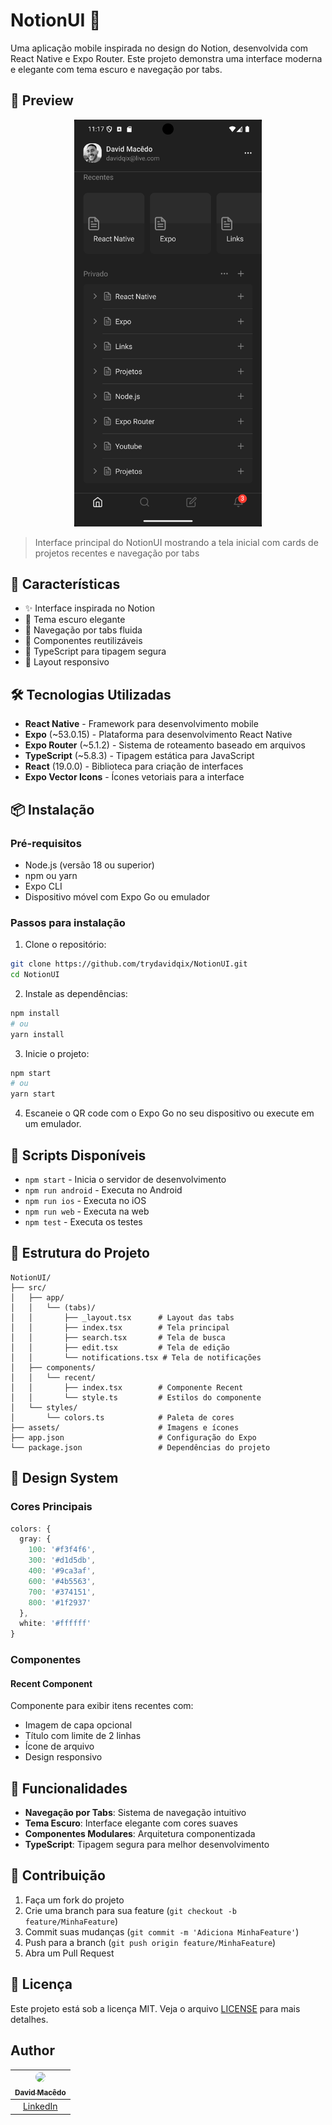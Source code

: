# NotionUI 📱

Uma aplicação mobile inspirada no design do Notion, desenvolvida com React Native e Expo Router. Este projeto demonstra uma interface moderna e elegante com tema escuro e navegação por tabs.

## 📱 Preview

<p align="center">
  <img src="./assets/images/Screenshot_1751455080.png" alt="NotionUI Preview" width="300"/>
</p>


> Interface principal do NotionUI mostrando a tela inicial com cards de projetos recentes e navegação por tabs

## 🎯 Características

- ✨ Interface inspirada no Notion
- 🌙 Tema escuro elegante
- 📱 Navegação por tabs fluida
- 🎨 Componentes reutilizáveis
- 🔧 TypeScript para tipagem segura
- 📐 Layout responsivo

## 🛠️ Tecnologias Utilizadas

- **React Native** - Framework para desenvolvimento mobile
- **Expo** (~53.0.15) - Plataforma para desenvolvimento React Native
- **Expo Router** (~5.1.2) - Sistema de roteamento baseado em arquivos
- **TypeScript** (~5.8.3) - Tipagem estática para JavaScript
- **React** (19.0.0) - Biblioteca para criação de interfaces
- **Expo Vector Icons** - Ícones vetoriais para a interface

## 📦 Instalação

### Pré-requisitos
- Node.js (versão 18 ou superior)
- npm ou yarn
- Expo CLI
- Dispositivo móvel com Expo Go ou emulador

### Passos para instalação

1. Clone o repositório:
```bash
git clone https://github.com/trydavidqix/NotionUI.git
cd NotionUI
```

2. Instale as dependências:
```bash
npm install
# ou
yarn install
```

3. Inicie o projeto:
```bash
npm start
# ou
yarn start
```

4. Escaneie o QR code com o Expo Go no seu dispositivo ou execute em um emulador.

## 🚀 Scripts Disponíveis

- `npm start` - Inicia o servidor de desenvolvimento
- `npm run android` - Executa no Android
- `npm run ios` - Executa no iOS
- `npm run web` - Executa na web
- `npm test` - Executa os testes

## 📁 Estrutura do Projeto

```
NotionUI/
├── src/
│   ├── app/
│   │   └── (tabs)/
│   │       ├── _layout.tsx      # Layout das tabs
│   │       ├── index.tsx        # Tela principal
│   │       ├── search.tsx       # Tela de busca
│   │       ├── edit.tsx         # Tela de edição
│   │       └── notifications.tsx # Tela de notificações
│   ├── components/
│   │   └── recent/
│   │       ├── index.tsx        # Componente Recent
│   │       └── style.ts         # Estilos do componente
│   └── styles/
│       └── colors.ts            # Paleta de cores
├── assets/                      # Imagens e ícones
├── app.json                     # Configuração do Expo
└── package.json                 # Dependências do projeto
```

## 🎨 Design System

### Cores Principais
```typescript
colors: {
  gray: {
    100: '#f3f4f6',
    300: '#d1d5db', 
    400: '#9ca3af',
    600: '#4b5563',
    700: '#374151',
    800: '#1f2937'
  },
  white: '#ffffff'
}
```

### Componentes

#### Recent Component
Componente para exibir itens recentes com:
- Imagem de capa opcional
- Título com limite de 2 linhas
- Ícone de arquivo
- Design responsivo

## 📱 Funcionalidades

- **Navegação por Tabs**: Sistema de navegação intuitivo
- **Tema Escuro**: Interface elegante com cores suaves
- **Componentes Modulares**: Arquitetura componentizada
- **TypeScript**: Tipagem segura para melhor desenvolvimento

## 🤝 Contribuição

1. Faça um fork do projeto
2. Crie uma branch para sua feature (`git checkout -b feature/MinhaFeature`)
3. Commit suas mudanças (`git commit -m 'Adiciona MinhaFeature'`)
4. Push para a branch (`git push origin feature/MinhaFeature`)
5. Abra um Pull Request

## 📄 Licença

Este projeto está sob a licença MIT. Veja o arquivo [LICENSE](LICENSE) para mais detalhes.


## Author

| [<img src="https://avatars.githubusercontent.com/u/193255351?s=400&u=fc9352baf3193df4491c0a07d9b8a40ea0a82e9f&v=4" width="100" style="border-radius: 50%;"><br><sub>David Macêdo</sub>](https://github.com/trydavidqix) |
| :---------------------------------------------------------------------------------------------------------------------------------------: |
| [LinkedIn](https://www.linkedin.com/in/trydavidqix/) |
